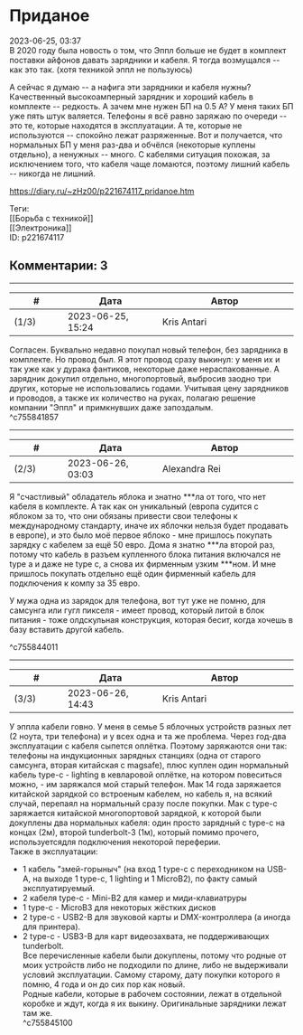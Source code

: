 Приданое
========

  
2023-06-25, 03:37  
 В 2020 году была новость о том, что Эппл больше не будет в комплект поставки айфонов давать зарядники и кабеля. Я тогда возмущался -- как это так. (хотя техникой эппл не пользуюсь)   
   
 А сейчас я думаю -- а нафига эти зарядники и кабеля нужны? Качественный высокоамперный зарядник и хороший кабель в комплекте -- редкость. А зачем мне нужен БП на 0.5 А? У меня таких БП уже пять штук валяется. Телефоны я всё равно заряжаю по очереди -- это те, которые находятся в эксплуатации. А те, которые не используются -- спокойно лежат разряженные. Вот и получается, что нормальных БП у меня раз-два и обчёлся (некоторые куплены отдельно), а ненужных -- много. С кабелями ситуация похожая, за исключением того, что кабеля чаще ломаются, поэтому лишний кабель -- никогда не лишний.   
  
<https://diary.ru/~zHz00/p221674117_pridanoe.htm>  
  
Теги:  
[[Борьба с техникой]]  
[[Электроника]]  
ID: p221674117  


Комментарии: 3
--------------

  


---



|         #         |              Дата              |                     Автор                     |           ID           |
| --- | --- | --- | --- |
| (1/3) | 2023-06-25, 15:24 | Kris Antari | c755841857 |

  
 Согласен. Буквально недавно покупал новый телефон, без зарядника в комплекте. Но провод был. Я этот провод сразу выкинул: у меня их и так уже как у дурака фантиков, некоторые даже нераспакованные. А зарядник докупил отдельно, многопортовый, выбросив заодно три других, которые не использовались годами. Учитывая цену зарядников и проводов, а также их количество на руках, полагаю решение компании "Эппл" и примкнувших даже запоздалым.   
 ^c755841857

---



|         #         |              Дата              |                     Автор                     |           ID           |
| --- | --- | --- | --- |
| (2/3) | 2023-06-26, 03:03 | Alexandra Rei | c755844011 |

  
  Я "счастливый" обладатель яблока и знатно \*\*\*ла от того, что нет кабеля в комплекте. А так как он уникальный (европа судится с яблоком за то, что они обязаны привести свои телефоны к международному стандарту, иначе их яблочки нельзя будет продавать в европе), и это было моё первое яблоко - мне пришлось покупать зарядку с кабелем за ещё 50 евро. Дома я знатно \*\*\*ла второй раз, потому что кабель в разъем купленного блока питания включался не type a и даже не type c, а снова их фирменным узким \*\*\*ном. И мне пришлось покупать отдельно ещё один фирменный кабель для подключения к компу за 35 евро.   
   
 У мужа одна из зарядок для телефона, вот тут уже не помню, для самсунга или гугл пикселя - имеет провод, который литой в блок питания - тоже олдскульная конструкция, которая бесит, когда хочешь в базу вставить другой кабель.   
    
 ^c755844011

---



|         #         |              Дата              |                     Автор                     |           ID           |
| --- | --- | --- | --- |
| (3/3) | 2023-06-26, 14:43 | Kris Antari | c755845100 |

  
 У эппла кабели говно. У меня в семье 5 яблочных устройств разных лет (2 ноута, три телефона) и у всех одна и та же проблема. Через год-два эксплуатации с кабеля сыпется оплётка. Поэтому заряжаются они так: телефоны на индукционных зарядных станциях (одна от старого самсунга, вторая китайская с magsafe), плюс куплен один нормальный кабель type-c - lighting в кевларовой оплётке, на котором повеситься можно, - им заряжался мой старый телефон. Мак 14 года заряжается китайской зарядкой со встроеным кабелем, но кабель я, на всякий случай, перепаял на нормальный сразу после покупки. Мак с type-c заряжается китайской многопортовой зарядкой, к которой были докуплены два нормальных кабеля: один просто зарядный с type-c на концах (2м), второй tunderbolt-3 (1м), который помимо прочего, используетсядля подключения некоторой переферии.   
 Также в эксплуатации:   
 - 1 кабель "змей-горыныч" (на вход 1 type-c с переходником на USB-A, на выходе 1 type-c, 1 lighting и 1 MicroB2), по факту самый эксплуатируемый.   
 - 2 кабеля type-c - Mini-B2 для камер и миди-клавиатруры   
 - 1 type-c - MicroB3 для некоторых жёстких дисков   
 - 2 type-c - USB2-B для звуковой карты и DMX-контроллера (а иногда для принтера).   
 - 2 type-c - USB3-B для карт видеозахвата, не поддерживающих tunderbolt.   
 Все перечисленные кабели были докуплены, потому что родные от моих устройств либо не подходили по длине, либо не выдерживали условий эксплуатации. Самому старому, дату покупки которого я помню, 4 года и он до сих пор как новый.   
 Родные кабели, которые в рабочем состоянии, лежат в отдельной коробке и ждут, когда я их выкину. Оригинальные зарядники лежат там же.   
 ^c755845100